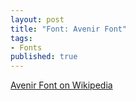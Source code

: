 ```yaml
---
layout: post
title: "Font: Avenir Font"
tags:
- Fonts
published: true
---
```

[Avenir Font on Wikipedia](http://en.wikipedia.org/wiki/Avenir_%28typeface%29)
